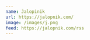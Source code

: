 ```yaml
---
name: Jalopinik
url: https://jalopnik.com/
image: /images/j.png
feed: https://jalopnik.com/rss
---
```

